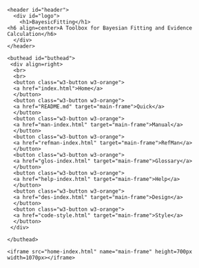 <!DOCTYPE html>
<!-- Template by quackit.com -->
<html>
  <head>
    <meta http-equiv="Content-Type" content="text/html; charset=utf-8">
    <title>BayesicFitting</title>
    <link rel="stylesheet" href="https://www.w3schools.com/w3css/4/w3.css">
    <link rel="stylesheet" href="bf-style.css">
  </head>
  

  <body>    

    <header id="header">
      <div id="logo">
        <h1>BayesicFitting</h1>
	<h6 align=center>A Toolbox for Bayesian Fitting and Evidence Calculation</h6>
      </div>
    </header>

    <buthead id="buthead">
     <div align=right>
      <br>
      <br>
      <button class="w3-button w3-orange">
      <a href="index.html">Home</a>
      </button>
      <button class="w3-button w3-orange">
      <a href="README.md" target="main-frame">Quick</a>
      </button>
      <button class="w3-button w3-orange">
      <a href="man-index.html" target="main-frame">Manual</a>
      </button>
      <button class="w3-button w3-orange">
      <a href="refman-index.html" target="main-frame">RefMan</a>
      </button>
      <button class="w3-button w3-orange">
      <a href="glos-index.html" target="main-frame">Glossary</a>
      </button>
      <button class="w3-button w3-orange">
      <a href="help-index.html" target="main-frame">Help</a>
      </button>
      <button class="w3-button w3-orange">
      <a href="des-index.html" target="main-frame">Design</a>
      </button>
      <button class="w3-button w3-orange">
      <a href="code-style.html" target="main-frame">Style</a>
      </button>
     </div>

    </buthead>
   
    <iframe src="home-index.html" name="main-frame" height=700px width=1070px></iframe>

  </body>
</html>
